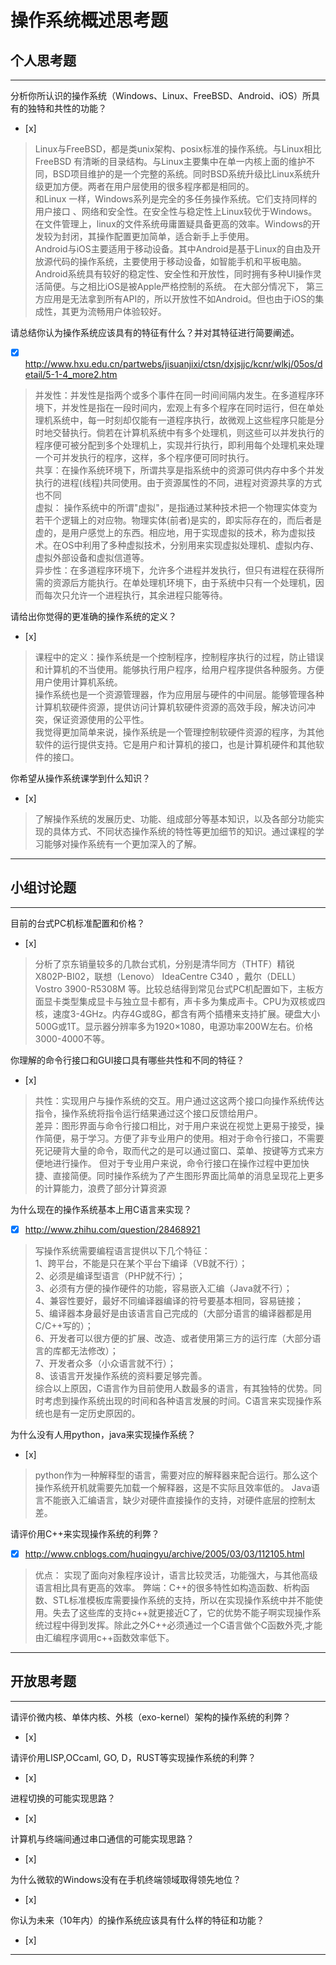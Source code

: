 # 操作系统概述思考题

## 个人思考题

---

分析你所认识的操作系统（Windows、Linux、FreeBSD、Android、iOS）所具有的独特和共性的功能？
- [x]  

>  Linux与FreeBSD，都是类unix架构、posix标准的操作系统。与Linux相比FreeBSD 有清晰的目录结构。与Linux主要集中在单一内核上面的维护不同，BSD项目维护的是一个完整的系统。同时BSD系统升级比Linux系统升级更加方便。两者在用户层使用的很多程序都是相同的。   
和Linux 一样，Windows系列是完全的多任务操作系统。它们支持同样的用户接口 、网络和安全性。在安全性与稳定性上Linux较优于Windows。在文件管理上，linux的文件系统毋庸置疑具备更高的效率。Windows的开发较为封闭，其操作配置更加简单，适合新手上手使用。   
Android与iOS主要适用于移动设备。其中Android是基于Linux的自由及开放源代码的操作系统，主要使用于移动设备，如智能手机和平板电脑。Android系统具有较好的稳定性、安全性和开放性，同时拥有多种UI操作灵活简便。与之相比iOS是被Apple严格控制的系统。 在大部分情况下， 第三方应用是无法拿到所有API的，所以开放性不如Android。但也由于iOS的集成性，其更为流畅用户体验较好。 

请总结你认为操作系统应该具有的特征有什么？并对其特征进行简要阐述。
- [x]  http://www.hxu.edu.cn/partwebs/jisuanjixi/ctsn/dxjsjjc/kcnr/wlkj/05os/detail/5-1-4_more2.htm

>  并发性：并发性是指两个或多个事件在同一时间间隔内发生。在多道程序环境下，并发性是指在一段时间内，宏观上有多个程序在同时运行，但在单处理机系统中，每一时刻却仅能有一道程序执行，故微观上这些程序只能是分时地交替执行。倘若在计算机系统中有多个处理机，则这些可以并发执行的程序便可被分配到多个处理机上，实现并行执行，即利用每个处理机来处理一个可并发执行的程序，这样，多个程序便可同时执行。    
共享：在操作系统环境下，所谓共享是指系统中的资源可供内存中多个并发执行的进程(线程)共同使用。由于资源属性的不同，进程对资源共享的方式也不同   
虚拟： 操作系统中的所谓"虚拟"，是指通过某种技术把一个物理实体变为若干个逻辑上的对应物。物理实体(前者)是实的，即实际存在的，而后者是虚的，是用户感觉上的东西。相应地，用于实现虚拟的技术，称为虚拟技术。在OS中利用了多种虚拟技术，分别用来实现虚拟处理机、虚拟内存、虚拟外部设备和虚拟信道等。    
异步性：在多道程序环境下，允许多个进程并发执行，但只有进程在获得所需的资源后方能执行。在单处理机环境下，由于系统中只有一个处理机，因而每次只允许一个进程执行，其余进程只能等待。

请给出你觉得的更准确的操作系统的定义？
- [x]  

>   课程中的定义：操作系统是一个控制程序，控制程序执行的过程，防止错误和计算机的不当使用。能够执行用户程序，给用户程序提供各种服务。方便用户使用计算机系统。   
操作系统也是一个资源管理器，作为应用层与硬件的中间层。能够管理各种计算机软硬件资源，提供访问计算机软硬件资源的高效手段，解决访问冲突，保证资源使用的公平性。   
我觉得更加简单来说，操作系统是一个管理控制软硬件资源的程序，为其他软件的运行提供支持。它是用户和计算机的接口，也是计算机硬件和其他软件的接口。

你希望从操作系统课学到什么知识？
- [x]  

>   了解操作系统的发展历史、功能、组成部分等基本知识，以及各部分功能实现的具体方式、不同状态操作系统的特性等更加细节的知识。通过课程的学习能够对操作系统有一个更加深入的了解。   

---

## 小组讨论题

---

目前的台式PC机标准配置和价格？
- [x]  

> 分析了京东销量较多的几款台式机，分别是清华同方（THTF）精锐X802P-BI02，联想（Lenovo） IdeaCentre C340 ，戴尔（DELL）Vostro 3900-R5308M 等。比较总结得到常见台式PC机配置如下，主板方面显卡类型集成显卡与独立显卡都有，声卡多为集成声卡。CPU为双核或四核，速度3-4GHz。内存4G或8G，都含有两个插槽来支持扩展。硬盘大小500G或1T。显示器分辨率多为1920×1080，电源功率200W左右。价格3000-4000不等。

你理解的命令行接口和GUI接口具有哪些共性和不同的特征？
- [x] 

> 共性：实现用户与操作系统的交互。用户通过这这两个接口向操作系统传达指令，操作系统将指令运行结果通过这个接口反馈给用户。       
差异：图形界面与命令行接口相比，对于用户来说在视觉上更易于接受，操作简便，易于学习。方便了非专业用户的使用。相对于命令行接口，不需要死记硬背大量的命令，取而代之的是可以通过窗口、菜单、按键等方式来方便地进行操作。
但对于专业用户来说，命令行接口在操作过程中更加快捷、直接简便。同时操作系统为了产生图形界面比简单的消息呈现花上更多的计算能力，浪费了部分计算资源

为什么现在的操作系统基本上用C语言来实现？
- [x]  http://www.zhihu.com/question/28468921

> 写操作系统需要编程语言提供以下几个特征：    
1、跨平台，不能是只在某个平台下编译（VB就不行）；   
2、必须是编译型语言（PHP就不行）；    
3、必须有方便的操作硬件的功能，容易嵌入汇编（Java就不行）；    
4、兼容性要好，最好不同编译器编译的符号要基本相同，容易链接；    
5、编译器本身最好是由该语言自己完成的（大部分语言的编译器都是用C/C++写的）；    
6、开发者可以很方便的扩展、改造、或者使用第三方的运行库（大部分语言的库都无法修改）；    
7、开发者众多（小众语言就不行）；    
8、该语言开发操作系统的资料要足够完善。      
综合以上原因，C语言作为目前使用人数最多的语言，有其独特的优势。同时考虑到操作系统出现的时间和各种语言发展的时间。C语言来实现操作系统也是有一定历史原因的。

为什么没有人用python，java来实现操作系统？
- [x]  

>  python作为一种解释型的语言，需要对应的解释器来配合运行。那么这个操作系统开机就需要先加载一个解释器，这是不实际且效率低的。   Java语言不能嵌入汇编语言，缺少对硬件直接操作的支持，对硬件底层的控制太差。

请评价用C++来实现操作系统的利弊？
- [x]  http://www.cnblogs.com/huqingyu/archive/2005/03/03/112105.html

> 优点：   实现了面向对象程序设计，语言比较灵活，功能强大，与其他高级语言相比具有更高的效率。
弊端：C++的很多特性如构造函数、析构函数、STL标准模板库需要操作系统的支持，所以在实现操作系统中并不能使用。失去了这些库的支持c++就更接近C了，它的优势不能子啊实现操作系统过程中得到发挥。除此之外C++必须通过一个C语言做个C函数外壳,才能由汇编程序调用c++函数效率低下。

---

## 开放思考题

---

请评价微内核、单体内核、外核（exo-kernel）架构的操作系统的利弊？
- [x]  

>  

请评价用LISP,OCcaml, GO, D，RUST等实现操作系统的利弊？
- [x]  

>  

进程切换的可能实现思路？
- [x]  

>  

计算机与终端间通过串口通信的可能实现思路？
- [x]  

>  

为什么微软的Windows没有在手机终端领域取得领先地位？
- [x]  

>  

你认为未来（10年内）的操作系统应该具有什么样的特征和功能？
- [x]  

>  

---
